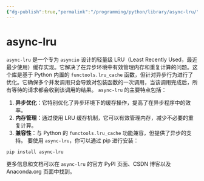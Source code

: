 ```yaml
---
{"dg-publish":true,"permalink":"/programming/python/library/async-lru/","contentClasses":".content svg {width: 100%; height: auto;}"}
---
```



# async-lru

`async-lru` 是一个专为 `asyncio` 设计的轻量级 LRU（Least Recently Used，最近最少使用）缓存实现。它解决了在异步环境中有效管理内存和重复计算的问题。这个库是基于 Python 内置的 `functools.lru_cache` 函数，但针对异步行为进行了优化。它确保多个并发调用只会导致对包装函数的一次调用，当该调用完成后，所有等待的请求都会收到该调用的结果。 `async-lru` 的主要特点包括：

1. **异步优化**：它特别优化了异步环境下的缓存操作，提高了在异步程序中的效率。
2. **内存管理**：通过使用 LRU 缓存机制，它可以有效管理内存，减少不必要的重复计算。
3. **兼容性**：与 Python 的 `functools.lru_cache` 功能兼容，但提供了异步的支持。 要使用 `async-lru`，你可以通过 pip 进行安装：

```bash
pip install async-lru
```

更多信息和文档可以在 `async-lru` 的官方 PyPI 页面、CSDN 博客以及 Anaconda.org 页面中找到。